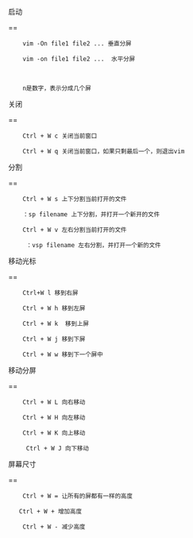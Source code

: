启动

==

        vim -On file1 file2 ... 垂直分屏

        vim -on file1 file2 ...  水平分屏

        

        n是数字，表示分成几个屏



关闭

==

        Ctrl + W c 关闭当前窗口

        Ctrl + W q 关闭当前窗口，如果只剩最后一个，则退出vim



分割

==



        Ctrl + W s 上下分割当前打开的文件

        ：sp filename 上下分割，并打开一个新开的文件

        Ctrl + W v 左右分割当前打开的文件

         ：vsp filename 左右分割，并打开一个新的文件



移动光标

==

        Ctrl+W l 移到右屏

        Ctrl + W h 移到左屏

        Ctrl + W k  移到上屏

        Ctrl + W j 移到下屏

        Ctrl + W w 移到下一个屏中



移动分屏

==



        Ctrl + W L 向右移动

        Ctrl + W H 向左移动

        Ctrl + W K 向上移动

         Ctrl + W J 向下移动



屏幕尺寸

==

        Ctrl + W = 让所有的屏都有一样的高度

       Ctrl + W + 增加高度

        Ctrl + W - 减少高度